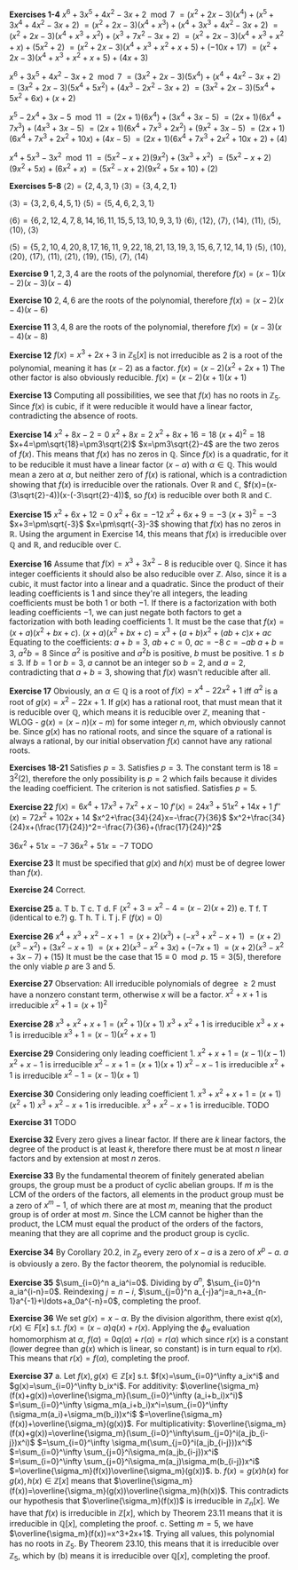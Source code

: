**Exercises 1-4**
$x^6+3x^5+4x^2-3x+2 \mod 7$
$=(x^2+2x-3)(x^4)+(x^5+3x^4+4x^2-3x+2)$
$=(x^2+2x-3)(x^4+x^3)+(x^4+3x^3+4x^2-3x+2)$
$=(x^2+2x-3)(x^4+x^3+x^2)+(x^3+7x^2-3x+2)$
$=(x^2+2x-3)(x^4+x^3+x^2+x)+(5x^2+2)$
$=(x^2+2x-3)(x^4+x^3+x^2+x+5)+(-10x+17)$
$=(x^2+2x-3)(x^4+x^3+x^2+x+5)+(4x+3)$

$x^6+3x^5+4x^2-3x+2 \mod 7$
$=(3x^2+2x-3)(5x^4)+(x^4+4x^2-3x+2)$
$=(3x^2+2x-3)(5x^4+5x^2)+(4x^3-2x^2-3x+2)$
$=(3x^2+2x-3)(5x^4+5x^2+6x)+(x+2)$

$x^5-2x^4+3x-5 \mod 11$
$=(2x+1)(6x^4)+(3x^4+3x-5)$
$=(2x+1)(6x^4+7x^3)+(4x^3+3x-5)$
$=(2x+1)(6x^4+7x^3+2x^2)+(9x^2+3x-5)$
$=(2x+1)(6x^4+7x^3+2x^2+10x)+(4x-5)$
$=(2x+1)(6x^4+7x^3+2x^2+10x+2)+(4)$

$x^4+5x^3-3x^2 \mod 11$
$=(5x^2-x+2)(9x^2)+(3x^3+x^2)$
$=(5x^2-x+2)(9x^2+5x)+(6x^2+x)$
$=(5x^2-x+2)(9x^2+5x+10)+(2)$

**Exercises 5-8**
$\langle 2\rangle=\{2,4,3,1\}$
$\langle 3\rangle=\{3,4,2,1\}$

$\langle 3\rangle=\{3, 2, 6, 4, 5, 1\}$
$\langle 5\rangle=\{5, 4, 6, 2, 3, 1\}$

$\langle 6\rangle=\{6, 2, 12, 4, 7, 8, 14, 16, 11, 15, 5, 13, 10, 9, 3, 1\}$
$\langle 6\rangle$, $\langle 12\rangle$, $\langle 7\rangle$, $\langle 14\rangle$, $\langle 11\rangle$, $\langle 5\rangle$, $\langle 10\rangle$, $\langle 3\rangle$

$\langle 5\rangle=\{5, 2, 10, 4, 20, 8, 17, 16, 11,$
$9, 22, 18, 21, 13, 19, 3, 15, 6, 7, 12, 14, 1\}$
$\langle 5\rangle$, $\langle 10\rangle$, $\langle 20\rangle$, $\langle 17\rangle$, $\langle 11\rangle$, $\langle 21\rangle$, $\langle 19\rangle$, $\langle 15\rangle$, $\langle 7\rangle$, $\langle 14\rangle$

**Exercise 9**
$1,2,3,4$ are the roots of the polynomial, therefore
$f(x)=(x-1)(x-2)(x-3)(x-4)$

**Exercise 10**
$2, 4, 6$ are the roots of the polynomial, therefore
$f(x)=(x-2)(x-4)(x-6)$

**Exercise 11**
$3, 4, 8$ are the roots of the polynomial, therefore
$f(x)=(x-3)(x-4)(x-8)$

**Exercise 12**
$f(x)=x^3+2x+3$ in $\mathbb{Z}_5[x]$ is not irreducible as $2$ is a root of the polynomial, meaning it has $(x-2)$ as a factor.
$f(x)=(x-2)(x^2+2x+1)$
The other factor is also obviously reducible.
$f(x)=(x-2)(x+1)(x+1)$

**Exercise 13**
Computing all possibilities, we see that $f(x)$ has no roots in $\mathbb{Z}_5$. Since $f(x)$ is cubic, if it were reducible it would have a linear factor, contradicting the absence of roots.

**Exercise 14**
$x^2+8x-2=0$
$x^2+8x=2$
$x^2+8x+16=18$
$(x+4)^2=18$
$x+4=\pm\sqrt{18}=\pm3\sqrt{2}$
$x=\pm3\sqrt{2}-4$
are the two zeros of $f(x)$. This means that $f(x)$ has no zeros in $\mathbb{Q}$. Since $f(x)$ is a quadratic, for it to be reducible it must have a linear factor $(x-\alpha)$ with $\alpha\in\mathbb{Q}$. This would mean a zero at $\alpha$, but neither zero of $f(x)$ is rational, which is a contradiction showing that $f(x)$ is irreducible over the rationals.
Over $\mathbb{R}$ and $\mathbb{C}$, $f(x)=(x-(3\sqrt{2}-4))(x-(-3\sqrt{2}-4))$, so $f(x)$ is reducible over both $\mathbb{R}$ and $\mathbb{C}$.

**Exercise 15**
$x^2+6x+12=0$
$x^2+6x=-12$
$x^2+6x+9=-3$
$(x+3)^2=-3$
$x+3=\pm\sqrt{-3}$
$x=\pm\sqrt{-3}-3$
showing that $f(x)$ has no zeros in $\mathbb{R}$. Using the argument in Exercise 14, this means that $f(x)$ is irreducible over $\mathbb{Q}$ and $\mathbb{R}$, and reducible over $\mathbb{C}$.

**Exercise 16**
Assume that $f(x)=x^3+3x^2-8$ is reducible over $\mathbb{Q}$. Since it has integer coefficients it should also be also reducible over $\mathbb{Z}$. Also, since it is a cubic, it must factor into a linear and a quadratic. Since the product of their leading coefficients is $1$ and since they're all integers, the leading coefficients must be both $1$ or both $-1$. If there is a factorization with both leading coefficients $-1$, we can just negate both factors to get a factorization with both leading coefficients $1$. It must be the case that $f(x)=(x+a)(x^2+bx+c)$.
$(x+a)(x^2+bx+c)=x^3+(a+b)x^2+(ab+c)x+ac$
Equating to the coefficients:
$a+b=3$, $ab+c=0$, $ac=-8$
$c=-ab$
$a+b=3$, $a^2b=8$
Since $a^2$ is positive and $a^2b$ is positive, $b$ must be positive. $1\leq b\leq 3$. If $b=1$ or $b=3$, $a$ cannot be an integer so $b=2$, and $a=2$, contradicting that $a+b=3$, showing that $f(x)$ wasn't reducible after all.

**Exercise 17**
Obviously, an $\alpha\in\mathbb{Q}$ is a root of $f(x)=x^4-22x^2+1$ iff $\alpha^2$ is a root of $g(x)=x^2-22x+1$. If $g(x)$ has a rational root, that must mean that it is reducible over $\mathbb{Q}$, which means it is reducible over $\mathbb{Z}$, meaning that - WLOG - $g(x)=(x-n)(x-m)$ for some integer $n,m$, which obviously cannot be. Since $g(x)$ has no rational roots, and since the square of a rational is always a rational, by our initial observation $f(x)$ cannot have any rational roots.

**Exercises 18-21**
Satisfies $p=3$.
Satisfies $p=3$.
The constant term is $18=3^2(2)$, therefore the only possibility is $p=2$ which fails because it divides the leading coefficient. The criterion is not satisfied.
Satisfies $p=5$.

**Exercise 22**
$f(x)=6x^4+17x^3+7x^2+x-10$
$f'(x)=24x^3+51x^2+14x+1$
$f''(x)=72x^2+102x+14$
$x^2+\frac{34}{24}x=-\frac{7}{36}$
$x^2+\frac{34}{24}x+(\frac{17}{24})^2=-\frac{7}{36}+(\frac{17}{24})^2$

$36x^2+51x=-7$
$36x^2+51x=-7$
TODO

**Exercise 23**
It must be specified that $g(x)$ and $h(x)$ must be of degree lower than $f(x)$.

**Exercise 24**
Correct.

**Exercise 25**
a. T
b. T
c. T
d. F ($x^2+3=x^2-4=(x-2)(x+2)$)
e. T
f. T (identical to e.?)
g. T
h. T
i. T
j. F ($f(x)=0$)

**Exercise 26**
$x^4+x^3+x^2-x+1$
$=(x+2)(x^3)+(-x^3+x^2-x+1)$
$=(x+2)(x^3-x^2)+(3x^2-x+1)$
$=(x+2)(x^3-x^2+3x)+(-7x+1)$
$=(x+2)(x^3-x^2+3x-7)+(15)$
It must be the case that $15\equiv 0\mod p$. $15=3(5)$, therefore the only viable $p$ are $3$ and $5$.

**Exercise 27**
Observation: All irreducible polynomials of degree $\geq 2$ must have a nonzero constant term, otherwise $x$ will be a factor.
$x^2+x+1$ is irreducible
$x^2+1=(x+1)^2$

**Exercise 28**
$x^3+x^2+x+1=(x^2+1)(x+1)$
$x^3+x^2+1$ is irreducible
$x^3+x+1$ is irreducible
$x^3+1=(x-1)(x^2+x+1)$

**Exercise 29**
Considering only leading coefficient 1.
$x^2+x+1=(x-1)(x-1)$
$x^2+x-1$ is irreducible
$x^2-x+1=(x+1)(x+1)$
$x^2-x-1$ is irreducible
$x^2+1$ is irreducible
$x^2-1=(x-1)(x+1)$

**Exercise 30**
Considering only leading coefficient 1.
$x^3+x^2+x+1=(x+1)(x^2+1)$
$x^3+x^2-x+1$ is irreducible.
$x^3+x^2-x+1$ is irreducible.
TODO

**Exercise 31**
TODO

**Exercise 32**
Every zero gives a linear factor. If there are $k$ linear factors, the degree of the product is at least $k$, therefore there must be at most $n$ linear factors and by extension at most $n$ zeros.

**Exercise 33**
By the fundamental theorem of finitely generated abelian groups, the group must be a product of cyclic abelian groups. If $m$ is the LCM of the orders of the factors, all elements in the product group must be a zero of $x^m-1$, of which there are at most $m$, meaning that the product group is of order at most $m$. Since the LCM cannot be higher than the product, the LCM must equal the product of the orders of the factors, meaning that they are all coprime and the product group is cyclic.

**Exercise 34**
By Corollary 20.2, in $\mathbb{Z}_p$ every zero of $x-a$ is a zero of $x^p-a$. $a$ is obviously a zero. By the factor theorem, the polynomial is reducible.

**Exercise 35**
$\sum_{i=0}^n a_ia^i=0$. Dividing by $a^n$, $\sum_{i=0}^n a_ia^{i-n}=0$. Reindexing $j=n-i$, $\sum_{j=0}^n a_{-j}a^j=a_n+a_{n-1}a^{-1}+\ldots+a_0a^{-n}=0$, completing the proof.

**Exercise 36**
We set $g(x)=x-\alpha$. By the division algorithm, there exist $q(x),r(x)\in F[x]$ s.t. $f(x)=(x-\alpha)q(x)+r(x)$. Applying the $\phi_\alpha$ evaluation homomorphism at $\alpha$, $f(\alpha)=0q(\alpha)+r(\alpha)=r(\alpha)$ which since $r(x)$ is a constant (lower degree than $g(x)$ which is linear, so constant) is in turn equal to $r(x)$. This means that $r(x)=f(\alpha)$, completing the proof.

**Exercise 37**
a.
Let $f(x),g(x)\in \mathbb{Z}[x]$ s.t. $f(x)=\sum_{i=0}^\infty a_ix^i$ and $g(x)=\sum_{i=0}^\infty b_ix^i$.
For additivity:
$\overline{\sigma_m}(f(x)+g(x))=\overline{\sigma_m}(\sum_{i=0}^\infty (a_i+b_i)x^i)$
$=\sum_{i=0}^\infty \sigma_m(a_i+b_i)x^i=\sum_{i=0}^\infty (\sigma_m(a_i)+\sigma_m(b_i))x^i$
$=\overline{\sigma_m}(f(x))+\overline{\sigma_m}(g(x))$.
For multiplicativity:
$\overline{\sigma_m}(f(x)+g(x))=\overline{\sigma_m}(\sum_{i=0}^\infty\sum_{j=0}^i(a_jb_{i-j})x^i)$
$=\sum_{i=0}^\infty \sigma_m(\sum_{j=0}^i(a_jb_{i-j}))x^i$
$=\sum_{i=0}^\infty \sum_{j=0}^i\sigma_m(a_jb_{i-j})x^i$
$=\sum_{i=0}^\infty \sum_{j=0}^i\sigma_m(a_j)\sigma_m(b_{i-j})x^i$
$=\overline{\sigma_m}(f(x))\overline{\sigma_m}(g(x))$.
b.
$f(x)=g(x)h(x)$ for $g(x),h(x)\in\mathbb{Z}[x]$ means that
$\overline{\sigma_m}(f(x))=\overline{\sigma_m}(g(x))\overline{\sigma_m}(h(x))$. This contradicts our hypothesis that $\overline{\sigma_m}(f(x))$ is irreducible in $\mathbb{Z}_n[x]$. We have that $f(x)$ is irreducible in $\mathbb{Z}[x]$, which by Theorem 23.11 means that it is irreducible in $\mathbb{Q}[x]$, completing the proof.
c.
Setting $m=5$, we have $\overline{\sigma_m}(f(x))=x^3+2x+1$. Trying all values, this polynomial has no roots in $\mathbb{Z}_5$. By Theorem 23.10, this means that it is irreducible over $\mathbb{Z}_5$, which by (b) means it is irreducible over $\mathbb{Q}[x]$, completing the proof.

